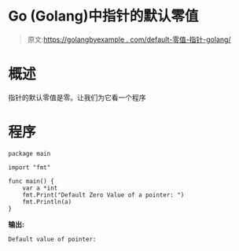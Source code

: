 # Go (Golang)中指针的默认零值

> 原文:[https://golangbyexample . com/default-零值-指针-golang/](https://golangbyexample.com/default-zero-value-pointer-golang/)

# **概述**

指针的默认零值是零。让我们为它看一个程序

# **程序**

```
package main

import "fmt"

func main() {
    var a *int
    fmt.Print("Default Zero Value of a pointer: ")
    fmt.Println(a)
}
```

**输出:**

```
Default value of pointer: 
```